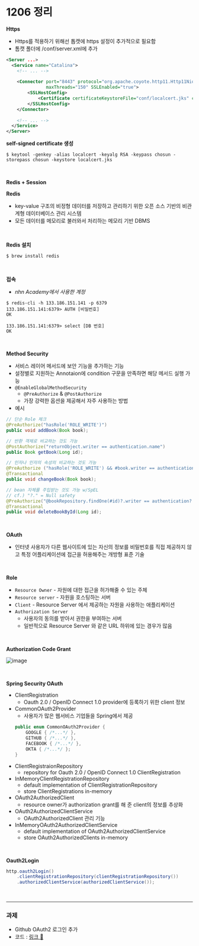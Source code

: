 # 1206 정리

**Https**
- Https를 적용하기 위해선 톱캣에 https 설정이 추가적으로 필요함
- 톰캣 폴더에 /conf/server.xml에 추가
```xml
<Server ...>
  <Service name="Catalina">
    <!-- ... -->
    
    <Connector port="8443" protocol="org.apache.coyote.http11.Http11NioProtocol"
               maxThreads="150" SSLEnabled="true">
        <SSLHostConfig>
            <Certificate certificateKeystoreFile="conf/localcert.jks" certificateKeystorePassword="chosun" />
        </SSLHostConfig>
    </Connector>
    
    <!-- ... -->
  </Service>
</Server>
```

**self-signed certificate 생성**
```
$ keytool -genkey -alias localcert -keyalg RSA -keypass chosun -storepass chosun -keystore localcert.jks
```

<Br/>

**Redis + Session**

**Redis**
- key-value 구조의 비정형 데이터를 저장하고 관리하기 위한 오픈 소스 기반의 비관계형 데이터베이스 관리 시스템
- 모든 데이터를 메모리로 불러와서 처리하는 메모리 기반 DBMS

<br/>

**Redis 설치**
```
$ brew install redis
```

<br/>

**접속**
- *nhn Academy에서 사용한 계정*
```
$ redis-cli -h 133.186.151.141 -p 6379
133.186.151.141:6379> AUTH [비밀번호]
OK

133.186.151.141:6379> select [DB 번호]
OK
```

<Br/>

**Method Security**
- 서비스 레이어 메서드에 보안 기능을 추가하는 기능
- 설정별로 지원하는 Annotaion에 condition 구문을 만족하면 해당 메서드 실행 가능
- `@EnableGlobalMethodSecurity`
    - `@PreAuthorize` & `@PostAuthorize`
    - 가장 강력한 옵션을 제공해서 자주 사용하는 방법
- 예시
```java
// 단순 Role 체크
@PreAuthorize("hasRole('ROLE_WRITE')")
public void addBook(Book book);

// 반환 객체로 비교하는 것도 가능
@PostAuthorize("returnObject.writer == authentication.name")
public Book getBook(Long id);

// 인자나 인자의 속성의 비교하는 것도 가능
@PreAuthorize ("hasRole('ROLE_WRITE') && #book.writer == authentication.name")
@Transactional
public void changeBook(Book book);

// bean 자체를 주입받는 것도 가능 w/SpEL
// cf.) "?." = Null safety
@PreAuthorize("@bookRepository.findOne(#id)?.writer == authentication?.name")
@Transactional
public void deleteBookById(Long id);
```

<br/>

**OAuth**
- 인터넷 사용자가 다른 웹사이트에 있는 자신의 정보를 비밀번호를 직접 제공하지 않고 특정 어플리케이션에 접근을 허용해주는 개방형 표준 기술

<br/>

**Role**
- `Resource Owner` - 자원에 대한 접근을 허가해줄 수 있는 주체
- `Resource server` - 자원을 호스팅하는 서버
- `Client` - Resource Server 에서 제공하는 자원을 사용하는 애플리케이션
- `Authorization Server`
    - 사용자의 동의를 받아서 권한을 부여하는 서버
    - 일반적으로 Resource Server 와 같은 URL 하위에 있는 경우가 많음

<br/>

**Authorization Code Grant**

![image](https://user-images.githubusercontent.com/87689191/206835394-95c352aa-9661-49e6-9dc3-f571d289c53c.png)

<br/>

**Spring Security OAuth**
- ClientRegistration
    - Oauth 2.0 / OpenID Connect 1.0 provider에 등록하기 위한 client 정보
- CommonOAuth2Provider
    - 사용자가 많은 웹서비스 기업들을 Spring에서 제공
    ```java
    public enum CommonOAuth2Provider {
        GOOGLE { /*...*/ },
        GITHUB { /*...*/ },
        FACEBOOK { /*...*/ },
        OKTA { /*...*/ };
    }
    ```
- ClientRegistraionRepository
    - repository for Oauth 2.0 / OpenID Connect 1.0 ClientRegistration
- InMemoryClientRegistrationRepository
    - default implementation of ClientRegistrationRepository
    - store ClientRegistrations in-memory
- OAuth2AuthorizedClient
    - resource owner가 authorization grant를 해 준 client의 정보를 추상화
- OAuth2AuthorizedClientService
    - OAuth2AuthorizedClient 관리 기능
- InMemoryOAuth2AuthorizedClientService
    - default implementation of OAuth2AuthorizedClientService
    - store OAuth2AuthorizedClients in-memory

<br/>

**Oauth2Login**
```java
http.oauth2Login()
    .clientRegistrationRepository(clientRegistrationRepository())
    .authorizedClientService(authorizedClientService());
```

<br/>

---

### 과제
- Github OAuth2 로그인 추가
- 코드 : [링크 🔑](https://github.com/unhas01/nhnacademy/tree/master/Week15/spring-security-subject-day2)





